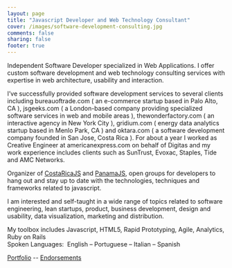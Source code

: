 ```yaml
---
layout: page
title: "Javascript Developer and Web Technology Consultant"
cover: /images/software-development-consulting.jpg
comments: false
sharing: false
footer: true
---
```


Independent Software Developer specialized in Web Applications. I offer custom software development and web technology consulting services with expertise in web architecture, usability and interaction.

I&#8217;ve successfully provided software development services to several clients including bureauoftrade.com ( an e-commerce startup based in Palo Alto, CA ), jsgeeks.com ( a London-based company providing specialized software services in web and mobile areas ), thewonderfactory.com ( an interactive agency in New York City ), gridium.com ( energy data analytics startup based in Menlo Park, CA ) and oktara.com ( a software development company founded in San Jose, Costa Rica ). For about a year I worked as Creative Engineer at americanexpress.com on behalf of Digitas and my work experience includes clients such as SunTrust, Evoxac, Staples, Tide and AMC Networks.

Organizer of <a title="Javascript Meetup Group in Costa Rica" href="http://costaricajs.org" target="_blank">CostaRicaJS</a> and <a title="Javascript Meetup Group in Panama City" href="http://meetup.com/panamajs" target="_blank">PanamaJS</a>, open groups for developers to hang out and stay up to date with the technologies, techniques and frameworks related to javascript.

I am interested and self-taught in a wide range of topics related to software engineering, lean startups, product, business development, design and usability, data visualization, marketing and distribution.

My toolbox includes Javascript, HTML5, Rapid Prototyping, Agile, Analytics, Ruby on Rails      
Spoken Languages:  English – Portuguese – Italian – Spanish    

<a class="no_text_decoration" title="Javascript Developer Portfolio" href="/work">Portfolio</a>  -- <a class="no_text_decoration" title="Software Engineer Endorsements" href="/software-developer-endorsements/">Endorsements</a>
